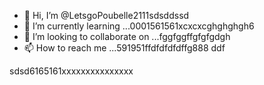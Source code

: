 - 👋 Hi, I’m @LetsgoPoubelle2111sdsddssd
- 🌱 I’m currently learning ...0001561561xcxcxcghghghgh6
- 💞️ I’m looking to collaborate on ...fggfggffgfgfgdgh
- 📫 How to reach me ...591951ffdfdfdfdffg888 
ddf
<!---
LetsgoPoubelle2111/LetsgoPoubelle2111 is a ✨ special ✨ repository because its `README.md` (this fi999le) appears on your GitHub profile.
You can click the Preview link to take a look at your changes.vvvv
--->
sdsd6165161xxxxxxxxxxxxxxx
